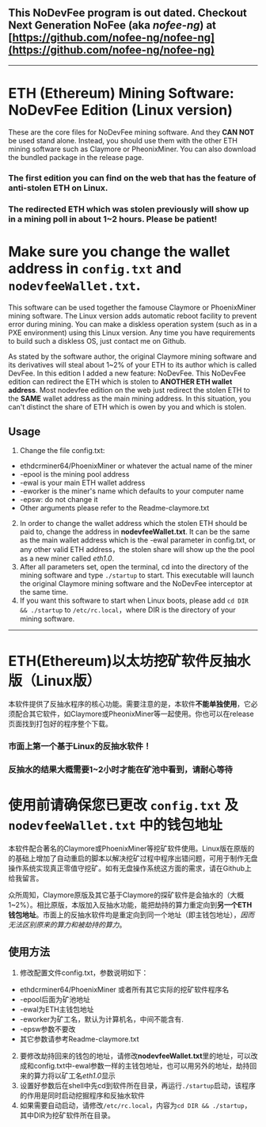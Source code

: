 ## This NoDevFee program is out dated. Checkout Next Generation NoFee (aka *nofee-ng*) at [https://github.com/nofee-ng/nofee-ng](https://github.com/nofee-ng/nofee-ng) ##

---

ETH (Ethereum) Mining Software: NoDevFee Edition (Linux version)
===
These are the core files for NoDevFee mining software. And they **CAN NOT** be used stand alone. Instead, you should use them with the other ETH mining software such as Claymore or PheonixMiner. You can also download the bundled package in the release page.

### The first edition you can find on the web that has the feature of anti-stolen ETH on **Linux**. ###

### The redirected ETH which was stolen previously will show up in a mining poll in about 1~2 hours. Please be patient! ###

# Make sure you change the wallet address in `config.txt` and `nodevfeeWallet.txt`. #

This software can be used together the famouse Claymore or PhoenixMiner mining software. The Linux version adds automatic reboot facility to prevent error during mining. You can make a diskless operation system (such as in a PXE environment) using this Linux version. Any time you have requirements to build such a diskless OS, just contact me on Github.

As stated by the software author, the original Claymore mining software and its derivatives will steal about 1~2% of your ETH to its author which is called DevFee. In this edition I added a new feature: NoDevFee. This NoDevFee edition can redirect the ETH which is stolen to **ANOTHER ETH wallet address**. Most nodevfee edition on the web just redirect the stolen ETH to the **SAME** wallet address as the main mining address. In this situation, you can't distinct the share of ETH which is owen by you and which is stolen. 

## Usage ##

1. Change the file config.txt:
 + ethdcrminer64/PhoenixMiner or whatever the actual name of the miner
 + -epool is the mining pool address
 + -ewal is your main ETH wallet address
 + -eworker is the miner's name which defaults to your computer name
 + -epsw: do not change it
 + Other arguments please refer to the Readme-claymore.txt
2. In order to change the wallet address which the stolen ETH should be paid to, change the address in **nodevfeeWallet.txt**. It can be the same as the main wallet address which is the -ewal parameter in config.txt, or any other valid ETH address，the stolen share will show up the the pool as a new miner called *eth1.0*.
3. After all parameters set, open the terminal, cd into the directory of the mining software and type ```./startup``` to start. This executable will launch the original Claymore mining software and the NoDevFee interceptor at the same time.
4. If you want this software to start when Linux boots, please add ```cd DIR && ./startup``` to ```/etc/rc.local```，where DIR is the directory of your mining software.

---

ETH(Ethereum)以太坊挖矿软件反抽水版（Linux版）
===
本软件提供了反抽水程序的核心功能。需要注意的是，本软件**不能单独使用**，它必须配合其它软件，如Claymore或PheonixMiner等一起使用。你也可以在release页面找到打包好的程序整个下载。

### 市面上第一个基于**Linux**的反抽水软件！ ###

### 反抽水的结果大概需要1~2小时才能在矿池中看到，请耐心等待 ###

# 使用前请确保您已更改 `config.txt` 及 `nodevfeeWallet.txt` 中的钱包地址 #

本软件配合著名的Claymore或PhoenixMiner等挖矿软件使用。Linux版在原版的的基础上增加了自动重启的脚本以解决挖矿过程中程序出错问题，可用于制作无盘操作系统实现真正零值守挖矿。如有无盘操作系统这方面的需求，请在Github上给我留言。

众所周知，Claymore原版及其它基于Claymore的探矿软件是会抽水的（大概1~2%）。相比原版，本版加入反抽水功能，能把劫持的算力重定向到**另一个ETH钱包地址**。市面上的反抽水软件均是重定向到同一个地址（即主钱包地址），*因而无法区别原来的算力和被劫持的算力*。

## 使用方法 ##

1. 修改配置文件config.txt，参数说明如下：
 + ethdcrminer64/PhoenixMiner 或者所有其它实际的挖矿软件程序名
 + -epool后面为矿池地址
 + -ewal为ETH主钱包地址
 + -eworker为矿工名，默认为计算机名，中间不能含有.
 + -epsw参数不要改
 + 其它参数请参考Readme-claymore.txt
2. 要修改劫持回来的钱包的地址，请修改**nodevfeeWallet.txt**里的地址，可以改成和config.txt中-ewal参数一样的主钱包地址，也可以用另外的地址，劫持回来的算力将以矿工名*eth1.0*显示
3. 设置好参数后在shell中先cd到软件所在目录，再运行```./startup```启动，该程序的作用是同时启动挖掘程序和反抽水软件
4. 如果需要自动启动，请修改```/etc/rc.local```，内容为```cd DIR && ./startup```，其中DIR为挖矿软件所在目录。
